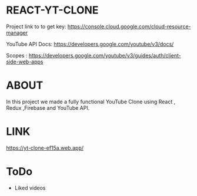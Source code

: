 # REACT-YT-CLONE
Project link to to get key: https://console.cloud.google.com/cloud-resource-manager

YouTube API Docs: https://developers.google.com/youtube/v3/docs/

Scopes : https://developers.google.com/youtube/v3/guides/auth/client-side-web-apps

# ABOUT
In this project we made a fully functional YouTube Clone using React , Redux ,Firebase and YouTube API.

# LINK
https://yt-clone-ef15a.web.app/

# ToDo
- Liked videos
